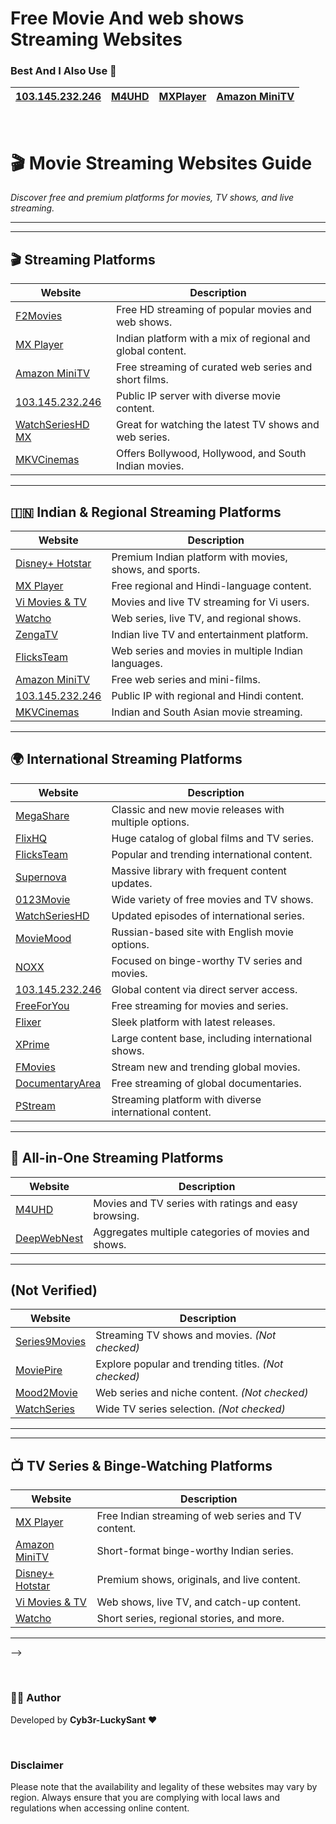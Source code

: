 # Free Movie And web shows Streaming Websites 

### Best And I Also Use 💖

| **[103.145.232.246](http://103.145.232.246/)**      | **[M4UHD](https://m4uhd.com.co/)**  |    **[MXPlayer](https://www.mxplayer.in/)**      | **[Amazon MiniTV](https://www.amazon.in/minitv)**  |  
|-------------------|------------------|-------------------|------------------|
<br>

# 🎬 Movie Streaming Websites Guide  

*Discover free and premium platforms for movies, TV shows, and live streaming.*  

---

---

## **🎬 Streaming Platforms**

| Website | Description |
|--------|-------------|
| [F2Movies](https://f2movies.tube/) | Free HD streaming of popular movies and web shows. |
| [MX Player](https://www.mxplayer.in/) | Indian platform with a mix of regional and global content. |
| [Amazon MiniTV](https://www.amazon.in/minitv) | Free streaming of curated web series and short films. |
| [103.145.232.246](http://103.145.232.246/) | Public IP server with diverse movie content. |
| [WatchSeriesHD MX](https://watchserieshd-mx.lol/) | Great for watching the latest TV shows and web series. |
| [MKVCinemas](https://mkvcinemas.men/) | Offers Bollywood, Hollywood, and South Indian movies. |

---

## **🇮🇳 Indian & Regional Streaming Platforms**

| Website | Description |
|--------|-------------|
| [Disney+ Hotstar](https://www.hotstar.com/) | Premium Indian platform with movies, shows, and sports. |
| [MX Player](https://www.mxplayer.in/) | Free regional and Hindi-language content. |
| [Vi Movies & TV](https://moviesandtv.myvi.in/) | Movies and live TV streaming for Vi users. |
| [Watcho](https://www.watcho.com/) | Web series, live TV, and regional shows. |
| [ZengaTV](https://www.zengatv.com/) | Indian live TV and entertainment platform. |
| [FlicksTeam](https://flicksteam.com/en) | Web series and movies in multiple Indian languages. |
| [Amazon MiniTV](https://www.amazon.in/minitv) | Free web series and mini-films. |
| [103.145.232.246](http://103.145.232.246/) | Public IP with regional and Hindi content. |
| [MKVCinemas](https://mkvcinemas.men/) | Indian and South Asian movie streaming. |

---

## **🌍 International Streaming Platforms**

| Website | Description |
|--------|-------------|
| [MegaShare](https://megashare.com/) | Classic and new movie releases with multiple options. |
| [FlixHQ](https://flixhq.life/) | Huge catalog of global films and TV series. |
| [FlicksTeam](https://flicksteam.com/en) | Popular and trending international content. |
| [Supernova](https://supernova.to/) | Massive library with frequent content updates. |
| [0123Movie](https://0123movie.art/) | Wide variety of free movies and TV shows. |
| [WatchSeriesHD](https://watchserieshd.bond/) | Updated episodes of international series. |
| [MovieMood](https://moviemood.ru/index-en.html) | Russian-based site with English movie options. |
| [NOXX](https://noxx.to/) | Focused on binge-worthy TV series and movies. |
| [103.145.232.246](http://103.145.232.246/) | Global content via direct server access. |
| [FreeForYou](https://freeforyou.site/watchserieshd/) | Free streaming for movies and series. |
| [Flixer](https://flixer.su/) | Sleek platform with latest releases. |
| [XPrime](https://xprime.tv/) | Large content base, including international shows. |
| [FMovies](https://www.fmovies.cat/movies) | Stream new and trending global movies. |
| [DocumentaryArea](https://www.documentaryarea.com/) | Free streaming of global documentaries. |
| [PStream](https://pstream.org/) | Streaming platform with diverse international content. |

---

## **🧩 All-in-One Streaming Platforms**

| Website | Description |
|--------|-------------|
| [M4UHD](https://m4uhd.com.co/) | Movies and TV series with ratings and easy browsing. |
| [DeepWebNest](https://deepwebnest.com/movies.html) | Aggregates multiple categories of movies and shows. |

---



## **(Not Verified)**

| Website | Description |
|--------|-------------|
| [Series9Movies](https://series9movies.com/home) | Streaming TV shows and movies. *(Not checked)* |
| [MoviePire](https://moviepire.net/explore-movies) | Explore popular and trending titles. *(Not checked)* |
| [Mood2Movie](https://mood2movie.com/) | Web series and niche content. *(Not checked)* |
| [WatchSeries](https://watchseries.bar/home) | Wide TV series selection. *(Not checked)* |

---




---

## **📺 TV Series & Binge-Watching Platforms**

| Website | Description |
|--------|-------------|
| [MX Player](https://www.mxplayer.in/) | Free Indian streaming of web series and TV content. |
| [Amazon MiniTV](https://www.amazon.in/minitv) | Short-format binge-worthy Indian series. |
| [Disney+ Hotstar](https://www.hotstar.com/in/home?ref=%2Fin) | Premium shows, originals, and live content. |
| [Vi Movies & TV](https://moviesandtv.myvi.in/) | Web shows, live TV, and catch-up content. |
| [Watcho](https://www.watcho.com/home) | Short series, regional stories, and more. |

---


-->

<br>

### 👨‍💻 Author  
Developed by **Cyb3r-LuckySant** ❤️  

<br>

### Disclaimer
Please note that the availability and legality of these websites may vary by region. Always ensure that you are complying with local laws and regulations when accessing online content.

